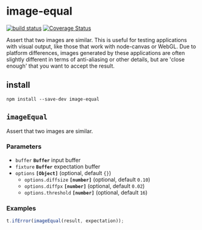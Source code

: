 # image-equal

[![build status](https://secure.travis-ci.org/mapbox/image-equal.svg)](http://travis-ci.org/mapbox/image-equal)
[![Coverage Status](https://coveralls.io/repos/mapbox/image-equal/badge.svg?branch=master&service=github)](https://coveralls.io/github/mapbox/image-equal?branch=master)

Assert that two images are similar. This is useful for testing applications
with visual output, like those that work with node-canvas or WebGL. Due
to platform differences, images generated by these applications are often
slightly different in terms of anti-aliasing or other details, but are
'close enough' that you want to accept the result.

## install

    npm install --save-dev image-equal

## `imageEqual`

Assert that two images are similar.

### Parameters

* `buffer` **`Buffer`** input buffer
* `fixture` **`Buffer`** expectation buffer
* `options` **`[Object]`**  (optional, default `{}`)
  * `options.diffsize` **`[number]`**  (optional, default `0.10`)
  * `options.diffpx` **`[number]`**  (optional, default `0.02`)
  * `options.threshold` **`[number]`**  (optional, default `16`)


### Examples

```js
t.ifError(imageEqual(result, expectation));
```
